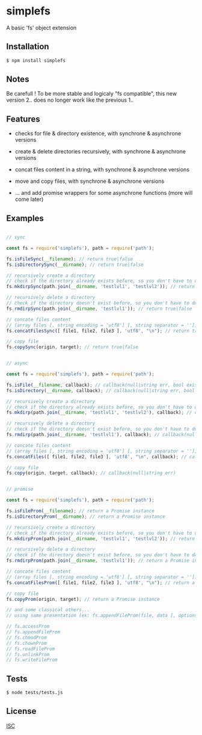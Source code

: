 # simplefs
A basic 'fs' object extension


## Installation

```bash
$ npm install simplefs
```

## Notes

Be carefull ! To be more stable and logicaly "fs compatible", this new version 2.*.* does no longer work like the previous 1.*.*

## Features

  * checks for file & directory existence, with synchrone & asynchrone versions
  * create & delete directories recursively, with synchrone & asynchrone versions
  * concat files content in a string, with synchrone & asynchrone versions
  * move and copy files, with synchrone & asynchrone versions

  * ... and add promise wrappers for some asynchrone functions (more will come later)

## Examples

```js

// sync

const fs = require('simplefs'), path = require('path');

fs.isFileSync(__filename); // return true|false
fs.isDirectorySync(__dirname); // return true|false

// recursively create a directory
// check if the directory already exists before, so you don't have to do it
fs.mkdirpSync(path.join(__dirname, 'testlvl1', 'testlvl2')); // return true|false

// recursively delete a directory
// check if the directory doesn't exist before, so you don't have to do it
fs.rmdirpSync(path.join(__dirname, 'testlvl1')); // return true|false

// concate files content
// (array files [, string encoding = 'utf8'] [, string separator = ''])
fs.concatFilesSync([ file1, file2, file3 ], 'utf8', "\n"); // return true|false

// copy file
fs.copySync(origin, target); // return true|false

```

```js

// async

const fs = require('simplefs'), path = require('path');

fs.isFile(__filename, callback); // callback(null|string err, bool exists)
fs.isDirectory(__dirname, callback); // callback(null|string err, bool exists)

// recursively create a directory
// check if the directory already exists before, so you don't have to do it
fs.mkdirp(path.join(__dirname, 'testlvl1', 'testlvl2'), callback); // callback(null|string err)

// recursively delete a directory
// check if the directory doesn't exist before, so you don't have to do it
fs.rmdirp(path.join(__dirname, 'testlvl1'), callback); // callback(null|string err)

// concate files content
// (array files [, string encoding = 'utf8'] [, string separator = ''], callback)
fs.concatFiles([ file1, file2, file3 ], 'utf8', "\n", callback); // callback(null|string err, string content)

// copy file
fs.copy(origin, target, callback); // callback(null|string err)

```

```js

// promise

const fs = require('simplefs'), path = require('path');

fs.isFileProm(__filename); // return a Promise instance
fs.isDirectoryProm(__dirname); // return a Promise instance

// recursively create a directory
// check if the directory already exists before, so you don't have to do it
fs.mkdirpProm(path.join(__dirname, 'testlvl1', 'testlvl2')); // return a Promise instance

// recursively delete a directory
// check if the directory doesn't exist before, so you don't have to do it
fs.rmdirpProm(path.join(__dirname, 'testlvl1')); // return a Promise instance

// concate files content
// (array files [, string encoding = 'utf8'] [, string separator = ''])
fs.concatFilesProm([ file1, file2, file3 ], 'utf8', "\n"); // return a Promise instance

// copy file
fs.copyProm(origin, target); // return a Promise instance

// and some classical others...
// using same presentation (ex: fs.appendFileProm(file, data [, options]))

// fs.accessProm
// fs.appendFileProm
// fs.chmodProm
// fs.chownProm
// fs.readFileProm
// fs.unlinkProm
// fs.writeFileProm

```

## Tests

```bash
$ node tests/tests.js
```

## License

  [ISC](LICENSE)
